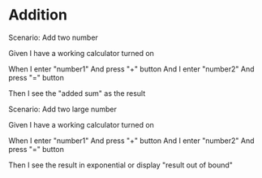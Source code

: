 # Addition

Scenario: Add two number
  
  Given I have a working calculator turned on

  When I enter "number1"
  And press "+" button
  And I enter "number2"
  And press "=" button
  
  Then I see the "added sum" as the result
  
Scenario: Add two large number

  Given I have a working calculator turned on
  
  When I enter "number1"
  And press "+" button
  And I enter "number2"
  And press "=" button
  
  Then I see the result in exponential
  or display "result out of bound"
